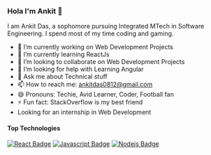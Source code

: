 ### Hola I'm Ankit 👋

I am Ankit Das, a sophomore pursuing Integrated MTech in Software Engineering. I spend most of my time coding and gaming. 


- 🔭 I’m currently working on Web Development Projects
- 🌱 I’m currently learning ReactJs
- 👯 I’m looking to collaborate on Web Development Projects
- 🤔 I’m looking for help with Learning Angular 
- 💬 Ask me about Technical stuff
- 📫 How to reach me: ankitdas0812@gmail.com
- 😄 Pronouns: Techie, Avid Learner, Coder, Football fan
- ⚡ Fun fact: StackOverflow is my best friend
- Looking for an internship in Web Development
#### Top Technologies

<!-- TODO: Make technologies links takes you to repositories -->

[![React Badge](https://img.shields.io/badge/-React-61DBFB?style=for-the-badge&labelColor=black&logo=react&logoColor=61DBFB)](#) [![Javascript Badge](https://img.shields.io/badge/-Javascript-F0DB4F?style=for-the-badge&labelColor=black&logo=javascript&logoColor=F0DB4F)](#) [![Nodejs Badge](https://img.shields.io/badge/-Nodejs-3C873A?style=for-the-badge&labelColor=black&logo=node.js&logoColor=3C873A)](#)
